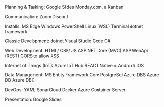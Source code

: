 Planning & Tasking: 
  Google Slides
  Monday.com, a Kanban

Communication:
  Zoom
  Discord

Installs:
  MS Edge
  Windows PowerShell
  Linux (WSL) Terminal
  dotnet framework

Classic Development:
  dotnet
  Visual Studio Code
  C#

Web Development:
  HTML/ CSS/ JS
  ASP.NET Core (MVC)
  ASP.WebApi (REST)
  CORS to allow XSS

Internet of Things (IoT):
  Azure IoT Hub
  REACT.Native = Android/ iOS


Data Management:
  MS Entity Framework Core
  PostgreSql
  Azure DBS
  Azure DB
  Azure DBC

DevOps:
  YAML
  SonarCloud
  Docker
  Azure Container Server

  Presentation:
  Google Slides